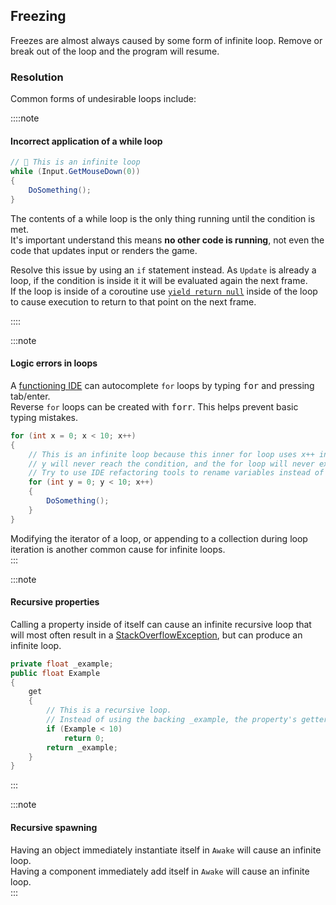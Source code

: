 ## Freezing
Freezes are almost always caused by some form of infinite loop. Remove or break out of the loop and the program will resume.

### Resolution
Common forms of undesirable loops include:

::::note
#### Incorrect application of a while loop
```csharp
// 🔴 This is an infinite loop
while (Input.GetMouseDown(0))
{
    DoSomething();
}
```
The contents of a while loop is the only thing running until the condition is met.  
It's important understand this means **no other code is running**, not even the code that updates input or renders the game.

Resolve this issue by using an `if` statement instead. As `Update` is already a loop, if the condition is inside it it will be evaluated again the next frame.  
If the loop is inside of a coroutine use [`yield return null`](https://docs.unity3d.com/Manual/Coroutines.html) inside of the loop to cause execution to return to that point on the next frame.  


::::   

:::note
#### Logic errors in loops
A [functioning IDE](../Programming/IDE%20Configuration.md) can autocomplete `for` loops by typing <kbd>for</kbd> and pressing tab/enter.  
Reverse `for` loops can be created with <kbd>forr</kbd>. This helps prevent basic typing mistakes.  

```csharp
for (int x = 0; x < 10; x++)
{
    // This is an infinite loop because this inner for loop uses x++ instead of y++.
    // y will never reach the condition, and the for loop will never exit.
    // Try to use IDE refactoring tools to rename variables instead of doing it manually. 
    for (int y = 0; y < 10; x++)
    {
        DoSomething();
    }
}
```

Modifying the iterator of a loop, or appending to a collection during loop iteration is another common cause for infinite loops.  
:::  

:::note
#### Recursive properties
Calling a property inside of itself can cause an infinite recursive loop that will most often result in a [StackOverflowException](../Programming/Common%20Errors/Runtime%20Exceptions/StackOverflowException.md), but can produce an infinite loop.
```csharp
private float _example;
public float Example
{
    get
    {
        // This is a recursive loop.
        // Instead of using the backing _example, the property's getter is called again.
        if (Example < 10)
            return 0;
        return _example;
    }
}
```
:::  

:::note
#### Recursive spawning
Having an object immediately instantiate itself in `Awake` will cause an infinite loop.  
Having a component immediately add itself in `Awake` will cause an infinite loop.  
:::